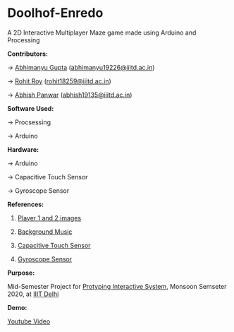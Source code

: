 # Doolhof-Enredo

A 2D Interactive Multiplayer Maze game made using Arduino and Processing

**Contributors:**

 -> [Abhimanyu Gupta](https://github.com/0deadLock0) (abhimanyu19226@iiitd.ac.in)

 -> [Rohit Roy](https://github.com/rohit18259) (rohit18259@iiitd.ac.in)

 -> [Abhish Panwar](https://github.com/Abhish3556) (abhish19135@iiitd.ac.in)

**Software Used:**

 -> Procsessing

 -> Arduino
    
**Hardware:**

 -> Arduino

 -> Capacitive Touch Sensor

 -> Gyroscope Sensor
    
**References:**

 1) [Player 1 and 2 images](https://myrealdomain.com/explore/2d-game-sprite.html)

 2) [Background Music](www.bensound.com)

 3) [Capacitive Touch Sensor](https://playground.arduino.cc/Main/CapacitiveSensor/)

 4) [Gyroscope Sensor](https://howtomechatronics.com/tutorials/arduino/arduino-and-mpu6050-accelerometer-and-gyroscope-tutorial/)

**Purpose:**

 Mid-Semester Project for [Protyping Interactive System](http://techtree.iiitd.edu.in/viewDescription/filename?=DES130), Monsoon Semseter 2020, at [IIIT Delhi](https://www.iiitd.ac.in/)

**Demo:**

 [Youtube Video](https://youtu.be/g481971uaFo)
